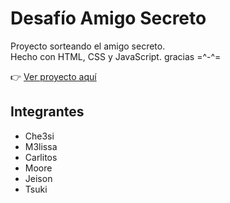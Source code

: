 # Desafío Amigo Secreto

Proyecto sorteando el amigo secreto.  
Hecho con HTML, CSS y JavaScript. 
gracias =^-^=

👉 [Ver proyecto aquí](https://michellnicole.github.io/challenge-amigo-secreto)

## Integrantes
- Che3si  
- M3lissa  
- Carlitos  
- Moore  
- Jeison  
- Tsuki
 
